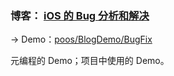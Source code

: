 

### 博客： [iOS 的 Bug 分析和解决](https://poos.github.io/2018/06/26/BugFix/)
-> Demo：[poos/BlogDemo/BugFix](https://github.com/poos/BlogDemo/tree/master/BugFix)

元编程的 Demo；项目中使用的 Demo。         
